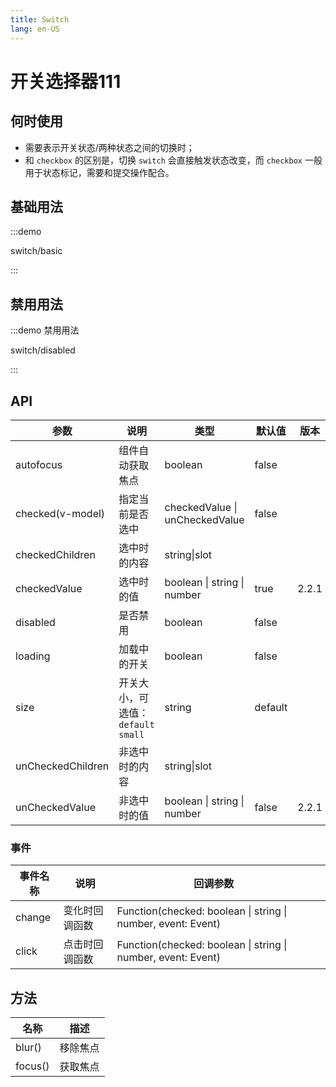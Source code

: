 ```yaml
---
title: Switch
lang: en-US
---
```


# 开关选择器111

## 何时使用

- 需要表示开关状态/两种状态之间的切换时；
- 和 `checkbox` 的区别是，切换 `switch` 会直接触发状态改变，而 `checkbox` 一般用于状态标记，需要和提交操作配合。


## 基础用法
:::demo  

switch/basic

:::

## 禁用用法
:::demo 禁用用法

switch/disabled

:::

## API

| 参数 | 说明 | 类型 | 默认值 | 版本 |
| --- | --- | --- | --- | --- |
| autofocus | 组件自动获取焦点 | boolean | false |  |
| checked(v-model) | 指定当前是否选中 | checkedValue \| unCheckedValue | false |  |
| checkedChildren | 选中时的内容 | string\|slot |  |  |
| checkedValue | 选中时的值 | boolean \| string \| number | true | 2.2.1 |
| disabled | 是否禁用 | boolean | false |  |
| loading | 加载中的开关 | boolean | false |  |
| size | 开关大小，可选值：`default` `small` | string | default |  |
| unCheckedChildren | 非选中时的内容 | string\|slot |  |  |
| unCheckedValue | 非选中时的值 | boolean \| string \| number | false | 2.2.1 |

### 事件

| 事件名称 | 说明           | 回调参数                                                     |     |
| -------- | -------------- | ------------------------------------------------------------ | --- |
| change   | 变化时回调函数 | Function(checked: boolean \| string \| number, event: Event) |     |
| click    | 点击时回调函数 | Function(checked: boolean \| string \| number, event: Event) |     |

## 方法

| 名称    | 描述     |
| ------- | -------- |
| blur()  | 移除焦点 |
| focus() | 获取焦点 |
